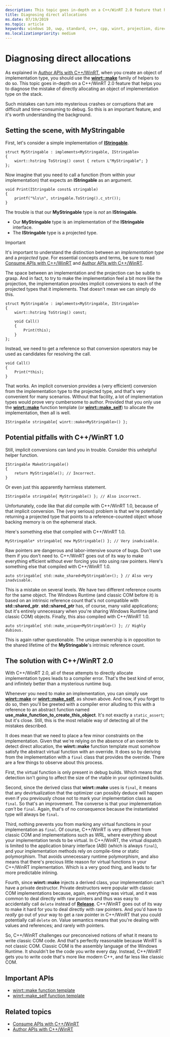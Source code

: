 ```yaml
---
description: This topic goes in-depth on a C++/WinRT 2.0 feature that helps you diagnose the mistake of creating an object of implementation type on the stack, rather than using the [**winrt::make**](/uwp/cpp-ref-for-winrt/make) family of helpers, as you should.
title: Diagnosing direct allocations
ms.date: 07/19/2019
ms.topic: article
keywords: windows 10, uwp, standard, c++, cpp, winrt, projection, direct, stack, allocations, projected, implementation
ms.localizationpriority: medium
---
```


# Diagnosing direct allocations

As explained in [Author APIs with C++/WinRT](./author-apis.md), when you create an object of implementation type, you should use the [**winrt::make**](/uwp/cpp-ref-for-winrt/make) family of helpers to do so. This topic goes in-depth on a C++/WinRT 2.0 feature that helps you to diagnose the mistake of directly allocating an object of implementation type on the stack.

Such mistakes can turn into mysterious crashes or corruptions that are difficult and time-consuming to debug. So this is an important feature, and it's worth understanding the background.

## Setting the scene, with **MyStringable**

First, let's consider a simple implementation of [**IStringable**](/uwp/api/windows.foundation.istringable).

```cppwinrt
struct MyStringable : implements<MyStringable, IStringable>
{
    winrt::hstring ToString() const { return L"MyStringable"; }
};
```

Now imagine that you need to call a function (from within your implementation) that expects an **IStringable** as an argument.

```cppwinrt
void Print(IStringable const& stringable)
{
    printf("%ls\n", stringable.ToString().c_str());
}
```

The trouble is that our **MyStringable** type is *not* an **IStringable**.

- Our **MyStringable** type is an implementation of the **IStringable** interface.
- The **IStringable** type is a projected type.

> [!IMPORTANT]
> It's important to understand the distinction between an *implementation type* and a *projected type*. For essential concepts and terms, be sure to read [Consume APIs with C++/WinRT](consume-apis.md) and [Author APIs with C++/WinRT](author-apis.md).

The space between an implementation and the projection can be subtle to grasp. And in fact, to try to make the implementation feel a bit more like the projection, the implementation provides implicit conversions to each of the projected types that it implements. That doesn't mean we can simply do this.

```cppwinrt
struct MyStringable : implements<MyStringable, IStringable>
{
    winrt::hstring ToString() const;
 
    void Call()
    {
        Print(this);
    }
};
```

Instead, we need to get a reference so that conversion operators may be used as candidates for resolving the call.

```cppwinrt
void Call()
{
    Print(*this);
}
```

That works. An implicit conversion provides a (very efficient) conversion from the implementation type to the projected type, and that's very convenient for many scenarios. Without that facility, a lot of implementation types would prove very cumbersome to author. Provided that you only use the [**winrt::make**](/uwp/cpp-ref-for-winrt/make) function template (or [**winrt::make_self**](/uwp/cpp-ref-for-winrt/make-self)) to allocate the implementation, then all is well.

```cppwinrt
IStringable stringable{ winrt::make<MyStringable>() };
```

## Potential pitfalls with C++/WinRT 1.0

Still, implicit conversions can land you in trouble. Consider this unhelpful helper function.

```cppwinrt
IStringable MakeStringable()
{
    return MyStringable(); // Incorrect.
}
```

Or even just this apparently harmless statement.

```cppwinrt
IStringable stringable{ MyStringable() }; // Also incorrect.
```

Unfortunately, code like that *did* compile with C++/WinRT 1.0, because of that implicit conversion. The (very serious) problem is that we're potentially returning a projected type that points to a reference-counted object whose backing memory is on the ephemeral stack.

Here's something else that compiled with C++/WinRT 1.0.

```cppwinrt
MyStringable* stringable{ new MyStringable() }; // Very inadvisable.
```

Raw pointers are dangerous and labor-intensive source of bugs. Don't use them if you don't need to. C++/WinRT goes out of its way to make everything efficient without ever forcing you into using raw pointers. Here's something else that compiled with C++/WinRT 1.0.

```cppwinrt
auto stringable{ std::make_shared<MyStringable>(); } // Also very inadvisable.
```

This is a mistake on several levels. We have two different reference counts for the same object. The Windows Runtime (and classic COM before it) is based on an intrinsic reference count that's not compatible with **std::shared_ptr**. **std::shared_ptr** has, of course, many valid applications; but it's entirely unnecessary when you're sharing Windows Runtime (and classic COM) objects. Finally, this also compiled with C++/WinRT 1.0.

```cppwinrt
auto stringable{ std::make_unique<MyStringable>() }; // Highly dubious.
```

This is again rather questionable. The unique ownership is in opposition to the shared lifetime of the **MyStringable**'s intrinsic reference count.

## The solution with C++/WinRT 2.0

With C++/WinRT 2.0, all of these attempts to directly allocate implementation types leads to a compiler error. That's the best kind of error, and infinitely better than a mysterious runtime bug.

Whenever you need to make an implementation, you can simply use [**winrt::make**](/uwp/cpp-ref-for-winrt/make) or [**winrt::make_self**](/uwp/cpp-ref-for-winrt/make-self), as shown above. And now, if you forget to do so, then you'll be greeted with a compiler error alluding to this with a reference to an abstract function named **use_make_function_to_create_this_object**. It's not exactly a `static_assert`; but it's close. Still, this is the most reliable way of detecting all of the mistakes described.

It does mean that we need to place a few minor constraints on the implementation. Given that we're relying on the absence of an override to detect direct allocation, the **winrt::make** function template must somehow satisfy the abstract virtual function with an override. It does so by deriving from the implementation with a `final` class that provides the override. There are a few things to observe about this process.

First, the virtual function is only present in debug builds. Which means that detection isn't going to affect the size of the vtable in your optimized builds.

Second, since the derived class that **winrt::make** uses is `final`, it means that any devirtualization that the optimizer can possibly deduce will happen even if you previously chose not to mark your implementation class as `final`. So that's an improvement. The converse is that your implementation *can't* be `final`. Again, that's of no consequence because the instantiated type will always be `final`.

Third, nothing prevents you from marking any virtual functions in your implementation as `final`. Of course, C++/WinRT is very different from classic COM and implementations such as WRL, where everything about your implementation tends to be virtual. In C++/WinRT, the virtual dispatch is limited to the application binary interface (ABI) (which is always `final`), and your implementation methods rely on compile-time or static polymorphism. That avoids unnecessary runtime polymorphism, and also means that there's precious little reason for virtual functions in your C++/WinRT implementation. Which is a very good thing, and leads to far more predictable inlining.

Fourth, since **winrt::make** injects a derived class, your implementation can't have a private destructor. Private destructors were popular with classic COM implementations because, again, everything was virtual, and it was common to deal directly with raw pointers and thus was easy to accidentally call `delete` instead of [**Release**](/windows/win32/api/unknwn/nf-unknwn-iunknown-release). C++/WinRT goes out of its way to make it hard for you to deal directly with raw pointers. And you'd have to *really* go out of your way to get a raw pointer in C++/WinRT that you could potentially call `delete` on. Value semantics means that you're dealing with values and references; and rarely with pointers.

So, C++/WinRT challenges our preconceived notions of what it means to write classic COM code. And that's perfectly reasonable because WinRT is not classic COM. Classic COM is the assembly language of the Windows Runtime. It shouldn't be the code you write every day. Instead, C++/WinRT gets you to write code that's more like modern C++, and far less like classic COM.

## Important APIs
* [winrt::make function template](/uwp/cpp-ref-for-winrt/make)
* [winrt::make_self function template](/uwp/cpp-ref-for-winrt/make-self)

## Related topics
* [Consume APIs with C++/WinRT](consume-apis.md)
* [Author APIs with C++/WinRT](./author-apis.md)